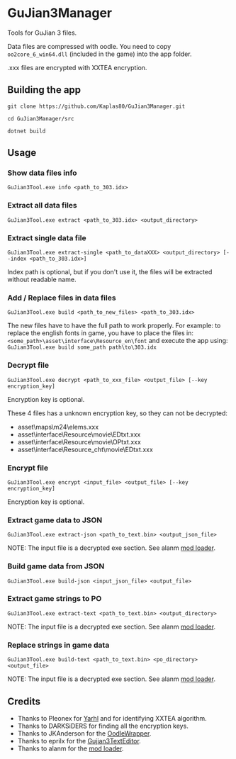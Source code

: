 # GuJian3Manager

Tools for GuJian 3 files.

Data files are compressed with oodle. You need to copy `oo2core_6_win64.dll` (included in the game) into the app folder.

.xxx files are encrypted with XXTEA encryption.

## Building the app

```
git clone https://github.com/Kaplas80/GuJian3Manager.git

cd GuJian3Manager/src

dotnet build
```

## Usage

### Show data files info

```
GuJian3Tool.exe info <path_to_303.idx>
```

### Extract all data files

```
GuJian3Tool.exe extract <path_to_303.idx> <output_directory>
```

### Extract single data file

```
GuJian3Tool.exe extract-single <path_to_dataXXX> <output_directory> [--index <path_to_303.idx>]
```

Index path is optional, but if you don't use it, the files will be extracted without readable name.

### Add / Replace files in data files

```
GuJian3Tool.exe build <path_to_new_files> <path_to_303.idx>
```

The new files have to have the full path to work properly. For example: to replace the english fonts in game, you have to place the files in:
`<some_path>\asset\interface\Resource_en\font`
and execute the app using:
`GuJian3Tool.exe build some_path path\to\303.idx`

### Decrypt file

```
GuJian3Tool.exe decrypt <path_to_xxx_file> <output_file> [--key encryption_key]
```

Encryption key is optional.

These 4 files has a unknown encryption key, so they can not be decrypted:

- asset\maps\m24\elems.xxx
- asset\interface\Resource\movie\EDtxt.xxx
- asset\interface\Resource\movie\OPtxt.xxx
- asset\interface\Resource_cht\movie\EDtxt.xxx

### Encrypt file

```
GuJian3Tool.exe encrypt <input_file> <output_file> [--key encryption_key]
```

Encryption key is optional.

### Extract game data to JSON

```
GuJian3Tool.exe extract-json <path_to_text.bin> <output_json_file>
```

NOTE: The input file is a decrypted exe section. See alanm [mod loader](https://zenhax.com/viewtopic.php?f=12&t=14879&p=67511#p67511).

### Build game data from JSON

```
GuJian3Tool.exe build-json <input_json_file> <output_file>
```

### Extract game strings to PO

```
GuJian3Tool.exe extract-text <path_to_text.bin> <output_directory>
```

NOTE: The input file is a decrypted exe section. See alanm [mod loader](https://zenhax.com/viewtopic.php?f=12&t=14879&p=67511#p67511).

### Replace strings in game data

```
GuJian3Tool.exe build-text <path_to_text.bin> <po_directory> <output_file>
```

NOTE: The input file is a decrypted exe section. See alanm [mod loader](https://zenhax.com/viewtopic.php?f=12&t=14879&p=67511#p67511).

## Credits

- Thanks to Pleonex for [Yarhl](https://scenegate.github.io/Yarhl/) and for identifying XXTEA algorithm.
- Thanks to DARKSiDERS for finding all the encryption keys.
- Thanks to JKAnderson for the [OodleWrapper](https://github.com/JKAnderson/SoulsFormats/blob/master/SoulsFormats/Util/Oodle26.cs).
- Thanks to eprilx for the [Gujian3TextEditor](https://github.com/eprilx/Gujian3TextEditor).
- Thanks to alanm for the [mod loader](https://zenhax.com/viewtopic.php?f=12&t=14879&p=67511#p67511).
